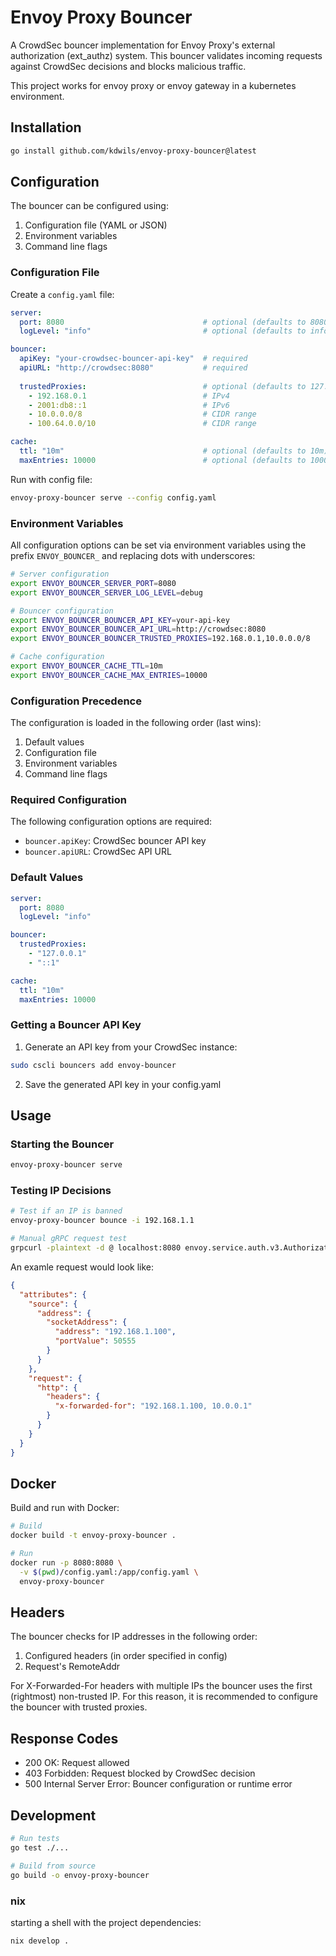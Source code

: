 # Envoy Proxy Bouncer

A CrowdSec bouncer implementation for Envoy Proxy's external authorization (ext_authz) system. This bouncer validates incoming requests against CrowdSec decisions and blocks malicious traffic.

This project works for envoy proxy or envoy gateway in a kubernetes environment.

## Installation

```bash
go install github.com/kdwils/envoy-proxy-bouncer@latest
```

## Configuration

The bouncer can be configured using:
1. Configuration file (YAML or JSON)
2. Environment variables
3. Command line flags

### Configuration File

Create a `config.yaml` file:

```yaml
server:
  port: 8080                               # optional (defaults to 8080)
  logLevel: "info"                         # optional (defaults to info)

bouncer:
  apiKey: "your-crowdsec-bouncer-api-key"  # required
  apiURL: "http://crowdsec:8080"           # required
  
  trustedProxies:                          # optional (defaults to 127.0.0.1, ::1)
    - 192.168.0.1                          # IPv4
    - 2001:db8::1                          # IPv6
    - 10.0.0.0/8                           # CIDR range
    - 100.64.0.0/10                        # CIDR range

cache:
  ttl: "10m"                               # optional (defaults to 10m)
  maxEntries: 10000                        # optional (defaults to 10000) 
```

Run with config file:
```bash
envoy-proxy-bouncer serve --config config.yaml
```

### Environment Variables

All configuration options can be set via environment variables using the prefix `ENVOY_BOUNCER_` and replacing dots with underscores:

```bash
# Server configuration
export ENVOY_BOUNCER_SERVER_PORT=8080
export ENVOY_BOUNCER_SERVER_LOG_LEVEL=debug

# Bouncer configuration
export ENVOY_BOUNCER_BOUNCER_API_KEY=your-api-key
export ENVOY_BOUNCER_BOUNCER_API_URL=http://crowdsec:8080
export ENVOY_BOUNCER_BOUNCER_TRUSTED_PROXIES=192.168.0.1,10.0.0.0/8

# Cache configuration
export ENVOY_BOUNCER_CACHE_TTL=10m
export ENVOY_BOUNCER_CACHE_MAX_ENTRIES=10000
```

### Configuration Precedence

The configuration is loaded in the following order (last wins):
1. Default values
2. Configuration file
3. Environment variables
4. Command line flags

### Required Configuration

The following configuration options are required:
- `bouncer.apiKey`: CrowdSec bouncer API key
- `bouncer.apiURL`: CrowdSec API URL

### Default Values

```yaml
server:
  port: 8080
  logLevel: "info"

bouncer:
  trustedProxies:
    - "127.0.0.1"
    - "::1"

cache:
  ttl: "10m"
  maxEntries: 10000
```

### Getting a Bouncer API Key

1. Generate an API key from your CrowdSec instance:
```bash
sudo cscli bouncers add envoy-bouncer
```

2. Save the generated API key in your config.yaml

## Usage

### Starting the Bouncer

```bash
envoy-proxy-bouncer serve
```

### Testing IP Decisions

```bash
# Test if an IP is banned
envoy-proxy-bouncer bounce -i 192.168.1.1

# Manual gRPC request test
grpcurl -plaintext -d @ localhost:8080 envoy.service.auth.v3.Authorization/Check < request.json
```

An examle request would look like:
```json
{
  "attributes": {
    "source": {
      "address": {
        "socketAddress": {
          "address": "192.168.1.100",
          "portValue": 50555
        }
      }
    },
    "request": {
      "http": {
        "headers": {
          "x-forwarded-for": "192.168.1.100, 10.0.0.1"
        }
      }
    }
  }
}
```

## Docker

Build and run with Docker:

```bash
# Build
docker build -t envoy-proxy-bouncer .

# Run
docker run -p 8080:8080 \
  -v $(pwd)/config.yaml:/app/config.yaml \
  envoy-proxy-bouncer
```

## Headers

The bouncer checks for IP addresses in the following order:
1. Configured headers (in order specified in config)
2. Request's RemoteAddr

For X-Forwarded-For headers with multiple IPs the bouncer uses the first (rightmost) non-trusted IP. For this reason, it is recommended to configure the bouncer with trusted proxies.

## Response Codes

- 200 OK: Request allowed
- 403 Forbidden: Request blocked by CrowdSec decision
- 500 Internal Server Error: Bouncer configuration or runtime error

## Development

```bash
# Run tests
go test ./...

# Build from source
go build -o envoy-proxy-bouncer
```

### nix

starting a shell with the project dependencies:
```bash
nix develop .
```
